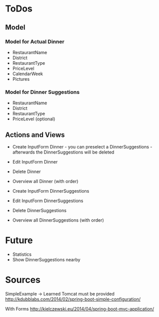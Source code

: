 # ToDos
## Model
### Model for Actual Dinner
* RestaurantName
* District
* RestaurantType
* PriceLevel
* CalendarWeek
* Pictures

### Model for Dinner Suggestions
* RestaurantName
* District
* RestaurantType
* PriceLevel (optional)

## Actions and Views
* Create InputForm Dinner - you can preselect a DinnerSuggestions - afterwards the DinnerSuggestions will be deleted
* Edit InputForm Dinner
* Delete Dinner
* Overview all Dinner (with order)

* Create InputForm DinnerSuggestions
* Edit InputForm DinnerSuggestions
* Delete DinnerSuggestions
* Overview all DinnerSuggestions (with order)

# Future
* Statistics
* Show DinnerSuggestions nearby

# Sources
SimpleExample -> Learned Tomcat must be provided
http://kdubblabs.com/2014/02/spring-boot-simple-configuration/

With Forms
http://kielczewski.eu/2014/04/spring-boot-mvc-application/